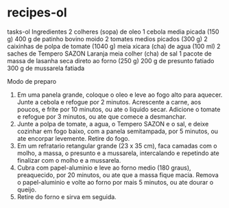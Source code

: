 # recipes-ol
 tasks-ol
 Ingredientes
 2 colheres (sopa) de oleo
 1 cebola media picada (150 g)
 400 g de patinho bovino moido
 2 tomates medios picados (300 g)
 2 caixinhas de polpa de tomate (1040 g)
 meia xicara (cha) de agua (100 ml)
 2 saches de Tempero SAZON Laranja
 meia colher (cha) de sal
 1 pacote de massa de lasanha seca direto ao forno (250 g)
 200 g de presunto fatiado
 300 g de mussarela fatiada

 Modo de preparo
1. Em uma panela grande, coloque o oleo e leve ao fogo alto para aquecer. Junte a cebola e refogue por 2 minutos. Acrescente a carne, aos poucos, e frite por 10 minutos, ou ate o liquido secar. Adicione o tomate e refogue por 3 minutos, ou ate que comece a desmanchar.
2. Junte a polpa de tomate, a agua, o Tempero SAZON e o sal, e deixe cozinhar em fogo baixo, com a panela semitampada, por 5 minutos, ou ate encorpar levemente. Retire do fogo.
3. Em um refratario retangular grande (23 x 35 cm), faca camadas com o molho, a massa, o presunto e a mussarela, intercalando e repetindo ate finalizar com o molho e a mussarela.
4. Cubra com papel-aluminio e leve ao forno medio (180 graus), preaquecido, por 20 minutos, ou ate que a massa fique macia. Remova o papel-aluminio e volte ao forno por mais 5 minutos, ou ate dourar o queijo.
5. Retire do forno e sirva em seguida.
